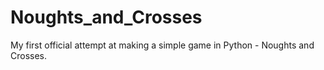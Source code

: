 # Noughts_and_Crosses
My first official attempt at making a simple game in Python - Noughts and Crosses.